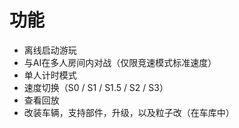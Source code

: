 # 功能

- 离线启动游玩
- 与AI在多人房间内对战（仅限竞速模式标准速度）
- 单人计时模式
- 速度切换（S0 / S1 / S1.5 / S2 / S3）
- 查看回放
- 改装车辆，支持部件，升级，以及粒子改（在车库中）
